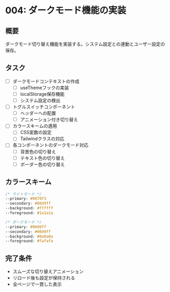 # 004: ダークモード機能の実装

## 概要
ダークモード切り替え機能を実装する。システム設定との連動とユーザー設定の保存。

## タスク
- [ ] ダークモードコンテキストの作成
  - [ ] useThemeフックの実装
  - [ ] localStorage保存機能
  - [ ] システム設定の検出
- [ ] トグルスイッチコンポーネント
  - [ ] ヘッダーへの配置
  - [ ] アニメーション付き切り替え
- [ ] カラースキームの適用
  - [ ] CSS変数の設定
  - [ ] Tailwindクラスの対応
- [ ] 各コンポーネントのダークモード対応
  - [ ] 背景色の切り替え
  - [ ] テキスト色の切り替え
  - [ ] ボーダー色の切り替え

## カラースキーム
```css
/* ライトモード */
--primary: #0070f3
--secondary: #00d9ff
--background: #ffffff
--foreground: #1a1a1a

/* ダークモード */
--primary: #0098ff
--secondary: #00d9ff
--background: #0a0a0a
--foreground: #fafafa
```

## 完了条件
- スムーズな切り替えアニメーション
- リロード後も設定が保持される
- 全ページで一貫した表示